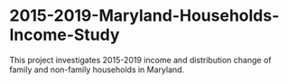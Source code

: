 # 2015-2019-Maryland-Households-Income-Study
This project investigates 2015-2019 income and distribution change of family and non-family households in Maryland.
